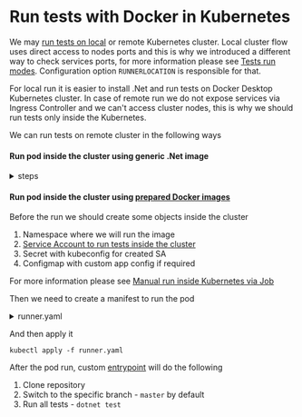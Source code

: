 # Run tests with Docker in Kubernetes

 We may [run tests on local](../LOCALSETUP.MD) or remote Kubernetes cluster. Local cluster flow uses direct access to nodes ports and this is why we introduced a different way to check services ports, for more information please see [Tests run modes](../../../issues/20). Configuration option `RUNNERLOCATION` is responsible for that.


 For local run it is easier to install .Net and run tests on Docker Desktop Kubernetes cluster. In case of remote run we do not expose services via Ingress Controller and we can't access cluster nodes, this is why we should run tests only inside the Kubernetes.

 We can run tests on remote cluster in the following ways

#### Run pod inside the cluster using generic .Net image

<details>
<summary>steps</summary>

1. Create dist-tests-runner.yaml
   ```yaml
      --
      apiVersion: v1
      kind: Pod
      metadata:
      name: dist-tests-runner
      namespace: default
      spec:
      containers:
      - name: dotnet
         image: mcr.microsoft.com/dotnet/sdk:7.0
         command: ["sleep", "infinity"]
   ```
2. Deploy pod in the cluster
   ```shell
   kubectl apply -f dist-tests-runner.yaml
   ```

3. Copy kubeconfig to the pod
   ```shell
   kubectl cp kubeconfig.yaml dist-tests-runner:/opt
   ```

4. Exec into the pod via kubectl or [OpenLens](https://github.com/MuhammedKalkan/OpenLens)
   ```shell
   kubectl exec -it dist-tests-runner -- bash
   ```

5. Clone repository inside the pod
   ```shell
   git clone https://github.com/codex-storage/cs-codex-dist-tests.git
   ```

6. Update kubeconfig option in config file
   ```shell
   cd cs-codex-dist-tests
   vi DistTestCore/Configuration.cs
   ```
   ```dotnet
   GetNullableEnvVarOrDefault("KUBECONFIG", "/opt/kubeconfig.yaml")
   ```

7. Run tests
   ```shell
   dotnet test Tests
   ```

8. Check the results and analyze the logs
</details>

#### Run pod inside the cluster using [prepared Docker images](https://hub.docker.com/r/codexstorage/cs-codex-dist-tests/tags)

 Before the run we should create some objects inside the cluster
 1. Namespace where we will run the image
 2. [Service Account to run tests inside the cluster](https://github.com/codex-storage/cs-codex-dist-tests/issues/21)
 3. Secret with kubeconfig for created SA
 4. Configmap with custom app config if required

 For more information please see [Manual run inside Kubernetes via Job](../../../issues/7)

 Then we need to create a manifest to run the pod
 <details>
 <summary>runner.yaml</summary>

 ```yaml
 ---
 apiVersion: v1
 kind: Pod
 metadata:
   name: dist-tests-runner
   namespace: cs-codex-dist-tests
   labels:
     name: cs-codex-dist-tests
 spec:
   containers:
   - name: cs-codex-dist-tests
     image: codexstorage/cs-codex-dist-tests:sha-671ee4e
     env:
     - name: CONFIG
       value: "/opt/Configuration.cs"
     - name: CONFIG_SHOW
       value: "true"
     volumeMounts:
     - name: kubeconfig
       mountPath: /opt/kubeconfig.yaml
       subPath: kubeconfig.yaml
     - name: config
       mountPath: /opt/Configuration.cs
       subPath: Configuration.cs
     - name: logs
       mountPath: /var/log/cs-codex-dist-tests
     # command:
     # - "dotnet"
     # - "test"
     # - "Tests"
   restartPolicy: Never
   volumes:
     - name: kubeconfig
       secret:
         secretName: cs-codex-dist-tests-app-kubeconfig
     - name: config
       configMap:
         name: cs-codex-dist-tests
     - name: logs
       hostPath:
         path: /var/log/cs-codex-dist-tests
 ```
 For more information about pod variables please see [job.yaml](job.yaml).
 </details>

 And then apply it
 ```shell
 kubectl apply -f runner.yaml
 ```

 After the pod run, custom [entrypoint](docker-entrypoint.sh) will do the following
 1. Clone repository
 2. Switch to the specific branch - `master` by default
 3. Run all tests - `dotnet test`
